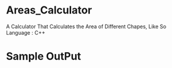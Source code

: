 # Areas_Calculator
A Calculator That Calculates the Area of Different Chapes, Like So
Language : C++ 
<br />
# Sample OutPut


